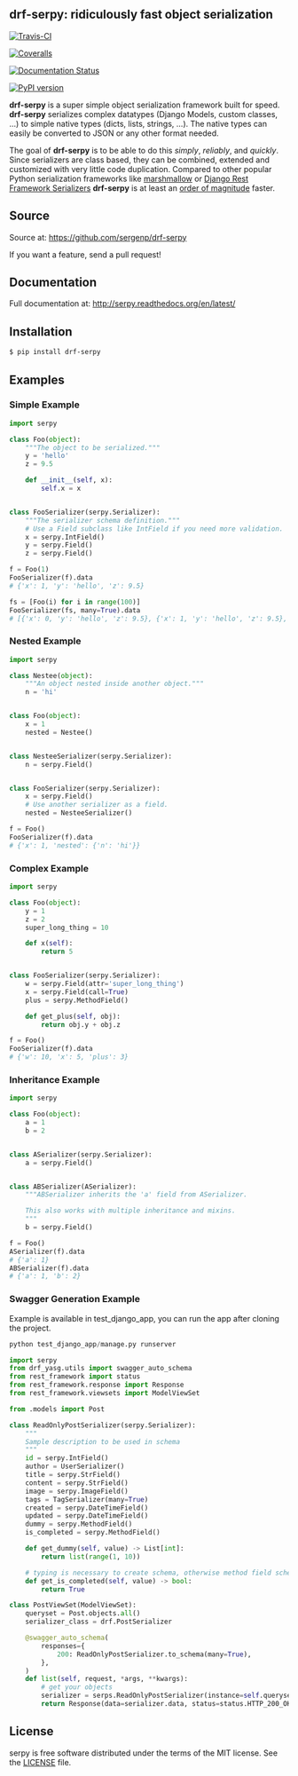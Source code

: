 ## drf-serpy: ridiculously fast object serialization


[![Travis-CI](https://travis-ci.org/clarkduvall/serpy.svg?branch=master)](https://travis-ci.org/clarkduvall/serpy?branch=master)

[![Coveralls](https://coveralls.io/repos/clarkduvall/serpy/badge.svg?branch=master)](https://coveralls.io/r/clarkduvall/serpy?branch=master)

[![Documentation Status](https://readthedocs.org/projects/serpy/badge/?version=latest)](https://readthedocs.org/projects/serpy/?badge=latest)

[![PyPI version](https://badge.fury.io/py/drf-serpy.svg)](https://badge.fury.io/py/drf-serpy)

**drf-serpy** is a super simple object serialization framework built for speed. **drf-serpy** serializes complex datatypes (Django Models, custom classes, ...) to simple native types (dicts, lists, strings, ...). The native types can easily be converted to JSON or any other format needed.

The goal of **drf-serpy** is to be able to do this *simply*, *reliably*, and *quickly*. Since serializers are class based, they can be combined, extended and customized with very little code duplication. Compared to other popular Python serialization frameworks like [marshmallow](http://marshmallow.readthedocs.org) or [Django Rest Framework Serializers](http://www.django-rest-framework.org/api-guide/serializers/)
**drf-serpy** is at least an [order of magnitude](http://serpy.readthedocs.org/en/latest/performance.html)
faster.

Source
------

Source at: <https://github.com/sergenp/drf-serpy>

If you want a feature, send a pull request!

Documentation
-------------

Full documentation at: <http://serpy.readthedocs.org/en/latest/>

Installation
------------

```bash
$ pip install drf-serpy
```

Examples
--------

### Simple Example

```python
import serpy

class Foo(object):
    """The object to be serialized."""
    y = 'hello'
    z = 9.5

    def __init__(self, x):
        self.x = x


class FooSerializer(serpy.Serializer):
    """The serializer schema definition."""
    # Use a Field subclass like IntField if you need more validation.
    x = serpy.IntField()
    y = serpy.Field()
    z = serpy.Field()

f = Foo(1)
FooSerializer(f).data
# {'x': 1, 'y': 'hello', 'z': 9.5}

fs = [Foo(i) for i in range(100)]
FooSerializer(fs, many=True).data
# [{'x': 0, 'y': 'hello', 'z': 9.5}, {'x': 1, 'y': 'hello', 'z': 9.5}, ...]
```

### Nested Example

```python
import serpy

class Nestee(object):
    """An object nested inside another object."""
    n = 'hi'


class Foo(object):
    x = 1
    nested = Nestee()


class NesteeSerializer(serpy.Serializer):
    n = serpy.Field()


class FooSerializer(serpy.Serializer):
    x = serpy.Field()
    # Use another serializer as a field.
    nested = NesteeSerializer()

f = Foo()
FooSerializer(f).data
# {'x': 1, 'nested': {'n': 'hi'}}
```

### Complex Example

```python
import serpy

class Foo(object):
    y = 1
    z = 2
    super_long_thing = 10

    def x(self):
        return 5


class FooSerializer(serpy.Serializer):
    w = serpy.Field(attr='super_long_thing')
    x = serpy.Field(call=True)
    plus = serpy.MethodField()

    def get_plus(self, obj):
        return obj.y + obj.z

f = Foo()
FooSerializer(f).data
# {'w': 10, 'x': 5, 'plus': 3}
```

### Inheritance Example

```python
import serpy

class Foo(object):
    a = 1
    b = 2


class ASerializer(serpy.Serializer):
    a = serpy.Field()


class ABSerializer(ASerializer):
    """ABSerializer inherits the 'a' field from ASerializer.

    This also works with multiple inheritance and mixins.
    """
    b = serpy.Field()

f = Foo()
ASerializer(f).data
# {'a': 1}
ABSerializer(f).data
# {'a': 1, 'b': 2}
```

### Swagger Generation Example 

Example is available in test_django_app, you can run the app after
cloning the project.

```python
python test_django_app/manage.py runserver
```

```python
import serpy
from drf_yasg.utils import swagger_auto_schema
from rest_framework import status
from rest_framework.response import Response
from rest_framework.viewsets import ModelViewSet

from .models import Post

class ReadOnlyPostSerializer(serpy.Serializer):
    """
    Sample description to be used in schema
    """
    id = serpy.IntField()
    author = UserSerializer()
    title = serpy.StrField()
    content = serpy.StrField()
    image = serpy.ImageField()
    tags = TagSerializer(many=True)
    created = serpy.DateTimeField()
    updated = serpy.DateTimeField()
    dummy = serpy.MethodField()
    is_completed = serpy.MethodField()

    def get_dummy(self, value) -> List[int]:
        return list(range(1, 10))

    # typing is necessary to create schema, otherwise method field schema's will default to returning str
    def get_is_completed(self, value) -> bool:
        return True

class PostViewSet(ModelViewSet):
    queryset = Post.objects.all()
    serializer_class = drf.PostSerializer

    @swagger_auto_schema(
        responses={
            200: ReadOnlyPostSerializer.to_schema(many=True),
        },
    )
    def list(self, request, *args, **kwargs):
        # get your objects
        serializer = serps.ReadOnlyPostSerializer(instance=self.queryset.all(), many=True)
        return Response(data=serializer.data, status=status.HTTP_200_OK)
```

License
-------

serpy is free software distributed under the terms of the MIT license.
See the [LICENSE](https://github.com/sergenp/drf-serpy/blob/master/LICENSE) file.
